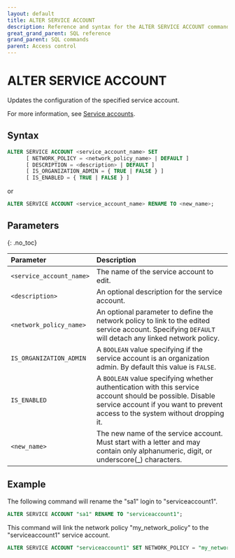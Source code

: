 ```yaml
---
layout: default
title: ALTER SERVICE ACCOUNT
description: Reference and syntax for the ALTER SERVICE ACCOUNT command.
great_grand_parent: SQL reference
grand_parent: SQL commands
parent: Access control
---
```


# ALTER SERVICE ACCOUNT

Updates the configuration of the specified service account.

For more information, see [Service accounts](../../../Guides/managing-your-organization/service-accounts.md).

## Syntax

```sql
ALTER SERVICE ACCOUNT <service_account_name> SET 
      [ NETWORK_POLICY = <network_policy_name> | DEFAULT ] 
      [ DESCRIPTION = <description> | DEFAULT ]
      [ IS_ORGANIZATION_ADMIN = { TRUE | FALSE } ]
      [ IS_ENABLED = { TRUE | FALSE } ]
```

or

```sql
ALTER SERVICE ACCOUNT <service_account_name> RENAME TO <new_name>;
```

## Parameters

{: .no_toc}

| Parameter                | Description                                                                                                                                                                                |
|:-------------------------|:-------------------------------------------------------------------------------------------------------------------------------------------------------------------------------------------|
| `<service_account_name>` | The name of the service account to edit.                                                                                                                                                   |
| `<description>`          | An optional description for the service account.                                                                                                                                           |
| `<network_policy_name>`  | An optional parameter to define the network policy to link to the edited service account. Specifying `DEFAULT` will detach any linked network policy.                                      |         
| `IS_ORGANIZATION_ADMIN`  | A `BOOLEAN` value specifying if the service account is an organization admin. By default this value is `FALSE`.                                                                            |         
| `IS_ENABLED`             | A `BOOLEAN` value specifying whether authentication with this service account should be possible. Disable service account if you want to prevent access to the system without dropping it. |
| `<new_name>`             | The new name of the service account. Must start with a letter and may contain only alphanumeric, digit, or underscore(_) characters.                                                       |

## Example

The following command will rename the "sa1" login to "serviceaccount1".

```sql
ALTER SERVICE ACCOUNT "sa1" RENAME TO "serviceaccount1";
```

This command will link the network policy "my_network_policy" to the "serviceaccount1" service account.

```sql
ALTER SERVICE ACCOUNT "serviceaccount1" SET NETWORK_POLICY = "my_network_policy";
```
